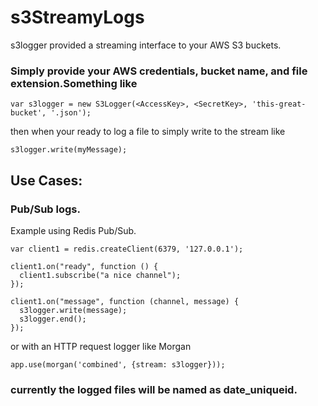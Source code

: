 # s3StreamyLogs
s3logger provided a streaming interface to your AWS S3 buckets.

### Simply provide your AWS credentials, bucket name, and file extension.Something like
```
var s3logger = new S3Logger(<AccessKey>, <SecretKey>, 'this-great-bucket', '.json');

```
then when your ready to log a file to simply write to the stream like
```
s3logger.write(myMessage);

```

## Use Cases:
### Pub/Sub logs.
Example using Redis Pub/Sub.
```
var client1 = redis.createClient(6379, '127.0.0.1');

client1.on("ready", function () {
  client1.subscribe("a nice channel");
});

client1.on("message", function (channel, message) {
  s3logger.write(message);
  s3logger.end();
});

```
or
with an HTTP request logger like Morgan
```
app.use(morgan('combined', {stream: s3logger}));

```

### currently the logged files will be named as date_uniqueid.<yourextension>



